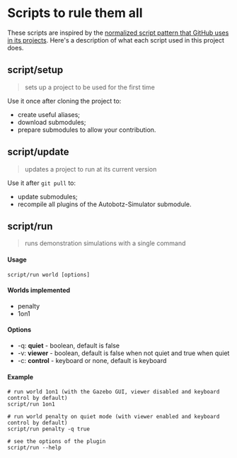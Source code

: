 # Scripts to rule them all

These scripts are inspired by the [normalized script pattern that GitHub uses in its projects](https://githubengineering.com/scripts-to-rule-them-all/).
Here's a description of what each script used in this project does.

## script/setup
> sets up a project to be used for the first time

Use it once after cloning the project to:
* create useful aliases;
* download submodules;
* prepare submodules to allow your contribution.

## script/update
> updates a project to run at its current version

Use it after `git pull` to:
* update submodules;
* recompile all plugins of the Autobotz-Simulator submodule.

## script/run
> runs demonstration simulations with a single command

#### Usage
`script/run world [options]`

#### Worlds implemented
* penalty
* 1on1

#### Options
* -q: **quiet** - boolean, default is false
* -v: **viewer** - boolean, default is false when not quiet and true when quiet
* -c: **control** - keyboard or none, default is keyboard

#### Example
```
# run world 1on1 (with the Gazebo GUI, viewer disabled and keyboard control by default)
script/run 1on1

# run world penalty on quiet mode (with viewer enabled and keyboard control by default)
script/run penalty -q true

# see the options of the plugin
script/run --help
```
